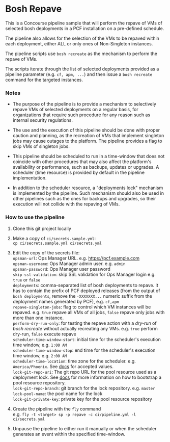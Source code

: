 # Bosh Repave

This is a Concourse pipeline sample that will perform the repave of VMs of selected bosh deployments in a PCF installation on a pre-defined schedule.

The pipeline also allows for the selection of the VMs to be repaved within each deployment, either ALL or only ones of Non-Singleton instances.

The pipeline scripts use `bosh recreate` as the mechanism to perform the repave of VMs.

The scripts iterate through the list of selected deployments provided as a pipeline parameter (e.g. `cf, apm, ...`) and then issue a `bosh recreate` command for the targeted instances.


### Notes

- The purpose of the pipeline is to provide a mechanism to selectively repave VMs of selected deployments on a regular basis, for organizations that require such procedure for any reason such as internal security regulations.  

- The use and the execution of this pipeline should be done with proper caution and planning, as the recreation of VMs that implement singleton jobs may cause outages to the platform. The pipeline provides a flag to skip VMs of singleton jobs.   

- This pipeline should be scheduled to run in a time-window that does not coincide with other procedures that may also affect the platform's availability or performance, such as backups, updates or upgrades. A scheduler (time resource) is provided by default in the pipeline implementation.  

- In addition to the scheduler resource, a "deployments lock" mechanism is implemented by the pipeline. Such mechanism should also be used in other pipelines such as the ones for backups and upgrades, so their execution will not collide with the repaving of VMs.  


### How to use the pipeline

1. Clone this git project locally
1. Make a copy of `ci/secrets.sample.yml`:  
   `cp ci/secrets.sample.yml ci/secrets.yml`
1. Edit the copy of the secrets file:  
   `opsman-url`: Ops Manager URL. e.g.  https://pcf.example.com  
   `opsman-username`: Ops Manager admin user. e.g. `admin`   
   `opsman-password`: Ops Manager user password  
   `skip-ssl-validation`: skip SSL validation for Ops Manager login e.g. `true` or `false`  
   `deployments`: comma-separated list of bosh deployments to repave. It has to contain the prefix of PCF deployed releases (from the output of `bosh deployments`, remove the `-XXXXXXX...` numeric suffix from the deployment names generated by PCF), e.g. `cf,apm`  
   `repave-singleton-jobs`: flag to control which VM instances will be repaved. e.g. `true` repave all VMs of all jobs, `false` repave only jobs with more than one instance.  
   `perform-dry-run-only`: for testing the repave action with a _dry-run_ of _bosh recreate_ without actually recreating any VMs. e.g. `true` perform dry-run, `false` execute repave   
   `scheduler-time-window-start`: initial time for the scheduler's execution time window, e.g. `1:00 AM`  
   `scheduler-time-window-stop`: end time for the scheduler's execution time window, e.g. `2:00 AM`  
   `scheduler-time-location`: time zone for the scheduler. e.g. `America/Phoenix`. See [docs](https://en.wikipedia.org/wiki/List_of_tz_database_time_zones) for accepted values.  
   `lock-git-repo-uri`: The git repo URL for the pool resource used as a deployment lock. See [docs](https://github.com/concourse/pool-resource) for more information on how to bootstrap a pool resource repository.  
   `lock-git-repo-branch`: git branch for the lock repository. e.g. `master`  
   `lock-pool-name`: the pool name for the lock  
   `lock-git-private-key`: private key for the pool resource repository  

1. Create the pipeline with the `fly` command  
   e.g. `fly -t <target> sp -p repave -c ci/pipeline.yml -l ci/secrets.yml`  

1. Unpause the pipeline to either run it manually or when the scheduler generates an event within the specified time-window.  

